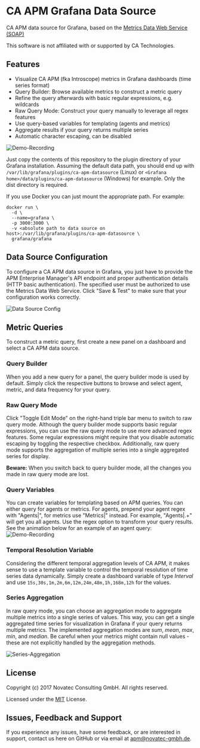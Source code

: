 # CA APM Grafana Data Source

CA APM data source for Grafana, based on the [Metrics Data Web Service (SOAP)](https://docops.ca.com/ca-apm/10-5/en/integrating/api-reference/ca-introscope-web-services-api-reference/polling-web-services/metrics-data-web-service)

This software is not affiliated with or supported by CA Technologies.

## Features
* Visualize CA APM (fka Introscope) metrics in Grafana dashboards (time series format)
* Query Builder: Browse available metrics to construct a metric query
* Refine the query afterwards with basic regular expressions, e.g. wildcards
* Raw Query Mode: Construct your query manually to leverage all regex features
* Use query-based variables for templating (agents and metrics)
* Aggregate results if your query returns multiple series
* Automatic character escaping, can be disabled

![Demo-Recording](https://github.com/NovaTecConsulting/ca-apm-grafana-datasource/blob/master/media/query-demo.gif)

Just copy the contents of this repository to the plugin directory of your Grafana installation. Assuming the default data path, you should end up with `/var/lib/grafana/plugins/ca-apm-datasource` (Linux) or `<Grafana home>/data/plugins/ca-apm-datasource` (Windows) for example. Only the dist directory is required.

If you use Docker you can just mount the appropriate path. For example:
```
docker run \
  -d \
  --name=grafana \
  -p 3000:3000 \
  -v <absolute path to data source on host>:/var/lib/grafana/plugins/ca-apm-datasource \
  grafana/grafana
```

## Data Source Configuration
To configure a CA APM data source in Grafana, you just have to provide the APM Enterprise Manager's API endpoint and proper authentication details (HTTP basic authentication). The specified user must be authorized to use the Metrics Data Web Service. Click "Save & Test" to make sure that your configuration works correctly.

![Data Source Config](https://github.com/NovaTecConsulting/ca-apm-grafana-datasource/blob/master/media/data-source-config.jpg)

## Metric Queries
To construct a metric query, first create a new panel on a dashboard and select a CA APM data source.
### Query Builder
When you add a new query for a panel, the query builder mode is used by default. Simply click the respective buttons to browse and select agent, metric, and data frequency for your query.
### Raw Query Mode
Click "Toggle Edit Mode" on the right-hand triple bar menu to switch to raw query mode. Although the query builder mode supports basic regular expressions, you can use the raw query mode to use more advanced regex features. Some regular expressions might require that you disable automatic escaping by toggling the respective checkbox. Additionally, raw query mode supports the aggregation of multiple series into a single aggregated series for display.

__Beware:__ When you switch back to query builder mode, all the changes you made in raw query mode are lost.

### Query Variables
You can create variables for templating based on APM queries. You can either query for agents or metrics. For agents, prepend your agent regex with "Agents|", for metrics use "Metrics|" instead. For example, "Agents|.+" will get you all agents. Use the regex option to transform your query results. See the animation below for an example of an agent query:
![Demo-Recording](https://github.com/NovaTecConsulting/ca-apm-grafana-datasource/blob/master/media/query_variables.gif)

### Temporal Resolution Variable
Considering the different temporal aggregation levels of CA APM, it makes sense to use a template variable to control the temporal resolution of time series data dynamically. Simply create a dashboard variable of type _Interval_ and use `15s,30s,1m,2m,6m,12m,24m,48m,1h,168m,12h` for the values.

### Series Aggregation
In raw query mode, you can choose an aggregation mode to aggregate multiple metrics into a single series of values. This way, you can get a single aggregated time series for visualization in Grafana if your query returns multiple metrics. The implemented aggregation modes are _sum_, _mean_, _max_, _min_, and _median_. Be careful when your metrics might contain null values - these are not explicitly handled by the aggregation methods.

![Series-Aggregation](https://github.com/NovaTecConsulting/ca-apm-grafana-datasource/blob/master/media/multi_series_aggregation.gif)

## License

Copyright (c) 2017 Novatec Consulting GmbH. All rights reserved.

Licensed under the [MIT](LICENSE.md) License.

## Issues, Feedback and Support
If you experience any issues, have some feedback, or are interested in support, contact us here on GitHub or via email at apm@novatec-gmbh.de.